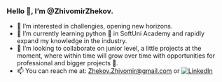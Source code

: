  ### Hello 👋, I’m @ZhivomirZhekov.
- 👀 I’m interested in challengies, opening new horizons. 
- 🌱 I’m currently learning python 🐍 in SoftUni Academy and rapidly expand my knowledge in the industry.
- 🙂 I’m looking to collaborate on junior level, a little projects at the moment, where within time will grow over time with opportunities for professional and bigger projects 💪. 
- 📫 You can reach me at: Zhekov.Zhivomir@gmail.com or [![LinkedIn](https://img.shields.io/badge/-LinkedIn-0e76a8?style=flat-square&logo=Linkedin&logoColor=white)](https://www.linkedin.com/in/zhivomir-zhekov-3a154524a/)

